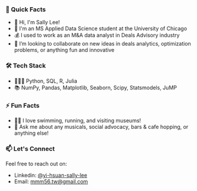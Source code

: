 ### 🚀 Quick Facts
- 👋 Hi, I'm Sally Lee!
- 🌱 I'm an MS Applied Data Science student at the University of Chicago
- 💰 I used to work as an M&A data analyst in Deals Advisory industry
- 👯 I’m looking to collaborate on new ideas in deals analytics, optimization problems, or anything fun and innovative

### 🛠️ Tech Stack
- 👩🏻‍💻 Python, SQL, R, Julia
- 📚 NumPy, Pandas, Matplotlib, Seaborn, Scipy, Statsmodels, JuMP

### ⚡️ Fun Facts
- 🫶🏼 I love swimming, running, and visiting museums!
- 💬 Ask me about any musicals, social advocacy, bars & cafe hopping, or anything else!

### 📫 Let's Connect
Feel free to reach out on:
- Linkedin: [@yi-hsuan-sally-lee](www.linkedin.com/in/yi-hsuan-sally-lee)
- Email: mmm56.tw@gmail.com
